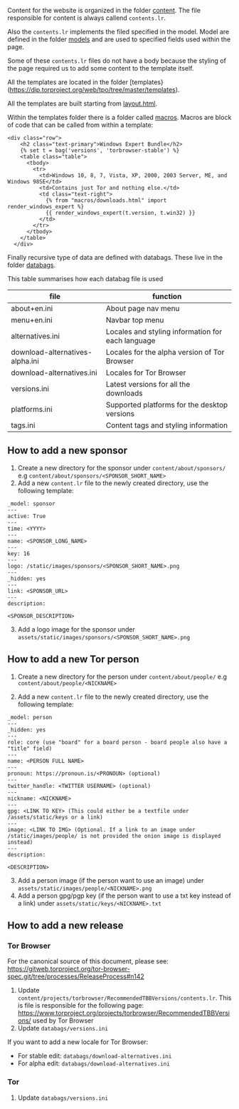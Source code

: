 Content for the website is organized in the folder [content](https://dip.torproject.org/web/tpo/tree/master/content). The file responsible for content is always callend `contents.lr`.

Also the `contents.lr` implements the filed specified in the model. Model are defined in the folder [models](https://dip.torproject.org/web/tpo/tree/master/models) and are used to specified fields used within the page.

Some of these `contents.lr` files do not have a body because the styling of the page required us to add some content to the template itself.

All the templates are located in the folder [templates}(https://dip.torproject.org/web/tpo/tree/master/templates).

All the templates are built starting from [layout.html](https://dip.torproject.org/web/tpo/tree/master/templates/layout.html). 

Within the templates folder there is a folder called [macros](https://dip.torproject.org/web/tpo/tree/master/templates/macros). Macros are block of code that can be called from within a template:
```
<div class="row">
    <h2 class="text-primary">Windows Expert Bundle</h2>
    {% set t = bag('versions', 'torbrowser-stable') %}
    <table class="table">
      <tbody>
        <tr>
          <td>Windows 10, 8, 7, Vista, XP, 2000, 2003 Server, ME, and Windows 98SE</td>
          <td>Contains just Tor and nothing else.</td>
          <td class="text-right">
            {% from "macros/downloads.html" import render_windows_expert %}
            {{ render_windows_expert(t.version, t.win32) }}
          </td>
        </tr>
      </tbody>
    </table>
  </div>
```

Finally recursive type of data are defined with databags.
These live in the folder [databags](https://dip.torproject.org/web/tpo/tree/master/databags).

This table summarises how each databag file is used

| file | function |
| ------ | ------ |
| about+en.ini | About page nav menu |
| menu+en.ini | Navbar top menu |
| alternatives.ini | Locales and styling information for each language |
| download-alternatives-alpha.ini | Locales for the alpha version of Tor Browser |
| download-alternatives.ini | Locales for Tor Browser |
| versions.ini | Latest versions for all the downloads |
| platforms.ini | Supported platforms for the desktop versions |
| tags.ini | Content tags and styling information |


## How to add a new sponsor

1. Create a new directory for the sponsor under `content/about/sponsors/` e.g `content/about/sponsors/<SPONSOR_SHORT_NAME>`
2. Add a new `content.lr` file to the newly created directory, use the following template:
```
_model: sponsor
---
active: True
---
time: <YYYY>
---
name: <SPONSOR_LONG_NAME>
---
key: 16
---
logo: /static/images/sponsors/<SPONSOR_SHORT_NAME>.png
---
_hidden: yes
---
link: <SPONSOR_URL>
---
description:

<SPONSOR_DESCRIPTION>
```
3. Add a logo image for the sponsor under `assets/static/images/sponsors/<SPONSOR_SHORT_NAME>.png`

## How to add a new Tor person

1. Create a new directory for the person under `content/about/people/` e.g `content/about/people/<NICKNAME>`

2. Add a new `content.lr` file to the newly created directory, use the following template:

```
_model: person
---
_hidden: yes
---
role: core (use "board" for a board person - board people also have a "title" field)
---
name: <PERSON FULL NAME>
---
pronoun: https://pronoun.is/<PRONOUN> (optional)
---
twitter_handle: <TWITTER USERNAME> (optional)
---
nickname: <NICKNAME>
---
gpg: <LINK TO KEY> (This could either be a textfile under /assets/static/keys or a link)
---
image: <LINK TO IMG> (Optional. If a link to an image under /static/images/people/ is not provided the onion image is displayed instead)
---
description:

<DESCRIPTION>

```
3. Add a person image (if the person want to use an image) under `assets/static/images/people/<NICKNAME>.png`
4. Add a person gpg/pgp key (if the person want to use a txt key instead of a link) under `assets/static/keys/<NICKNAME>.txt`

## How to add a new release

### Tor Browser

For the canonical source of this document, please see: https://gitweb.torproject.org/tor-browser-spec.git/tree/processes/ReleaseProcess#n142

1. Update `content/projects/torbrowser/RecommendedTBBVersions/contents.lr`. This is file is responsible for the following page: https://www.torproject.org/projects/torbrowser/RecommendedTBBVersions/ used by Tor Browser
2. Update `databags/versions.ini`

If you want to add a new locale for Tor Browser:

- For stable edit: `databags/download-alternatives.ini` 
- For alpha edit: `databags/download-alternatives.ini`

### Tor 
1. Update `databags/versions.ini`
